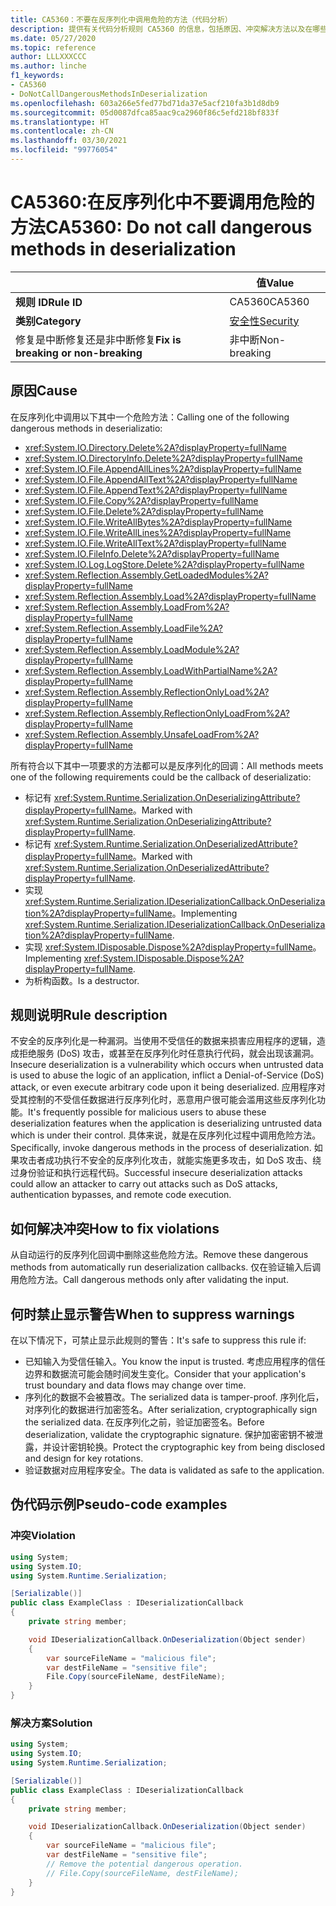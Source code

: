 ```yaml
---
title: CA5360：不要在反序列化中调用危险的方法（代码分析）
description: 提供有关代码分析规则 CA5360 的信息，包括原因、冲突解决方法以及在哪些情况下可禁止显示此规则的警告。
ms.date: 05/27/2020
ms.topic: reference
author: LLLXXXCCC
ms.author: linche
f1_keywords:
- CA5360
- DoNotCallDangerousMethodsInDeserialization
ms.openlocfilehash: 603a266e5fed77bd71da37e5acf210fa3b1d8db9
ms.sourcegitcommit: 05d0087dfca85aac9ca2960f86c5efd218bf833f
ms.translationtype: HT
ms.contentlocale: zh-CN
ms.lasthandoff: 03/30/2021
ms.locfileid: "99776054"
---
```

# <a name="ca5360-do-not-call-dangerous-methods-in-deserialization"></a><span data-ttu-id="f85b4-103">CA5360:在反序列化中不要调用危险的方法</span><span class="sxs-lookup"><span data-stu-id="f85b4-103">CA5360: Do not call dangerous methods in deserialization</span></span>

| | <span data-ttu-id="f85b4-104">值</span><span class="sxs-lookup"><span data-stu-id="f85b4-104">Value</span></span> |
|-|-|
| <span data-ttu-id="f85b4-105">**规则 ID**</span><span class="sxs-lookup"><span data-stu-id="f85b4-105">**Rule ID**</span></span> |<span data-ttu-id="f85b4-106">CA5360</span><span class="sxs-lookup"><span data-stu-id="f85b4-106">CA5360</span></span>|
| <span data-ttu-id="f85b4-107">**类别**</span><span class="sxs-lookup"><span data-stu-id="f85b4-107">**Category**</span></span> |[<span data-ttu-id="f85b4-108">安全性</span><span class="sxs-lookup"><span data-stu-id="f85b4-108">Security</span></span>](security-warnings.md)|
| <span data-ttu-id="f85b4-109">修复是中断修复还是非中断修复</span><span class="sxs-lookup"><span data-stu-id="f85b4-109">**Fix is breaking or non-breaking**</span></span> |<span data-ttu-id="f85b4-110">非中断</span><span class="sxs-lookup"><span data-stu-id="f85b4-110">Non-breaking</span></span>|

## <a name="cause"></a><span data-ttu-id="f85b4-111">原因</span><span class="sxs-lookup"><span data-stu-id="f85b4-111">Cause</span></span>

<span data-ttu-id="f85b4-112">在反序列化中调用以下其中一个危险方法：</span><span class="sxs-lookup"><span data-stu-id="f85b4-112">Calling one of the following dangerous methods in deserializatio:</span></span>

- <xref:System.IO.Directory.Delete%2A?displayProperty=fullName>
- <xref:System.IO.DirectoryInfo.Delete%2A?displayProperty=fullName>
- <xref:System.IO.File.AppendAllLines%2A?displayProperty=fullName>
- <xref:System.IO.File.AppendAllText%2A?displayProperty=fullName>
- <xref:System.IO.File.AppendText%2A?displayProperty=fullName>
- <xref:System.IO.File.Copy%2A?displayProperty=fullName>
- <xref:System.IO.File.Delete%2A?displayProperty=fullName>
- <xref:System.IO.File.WriteAllBytes%2A?displayProperty=fullName>
- <xref:System.IO.File.WriteAllLines%2A?displayProperty=fullName>
- <xref:System.IO.File.WriteAllText%2A?displayProperty=fullName>
- <xref:System.IO.FileInfo.Delete%2A?displayProperty=fullName>
- <xref:System.IO.Log.LogStore.Delete%2A?displayProperty=fullName>
- <xref:System.Reflection.Assembly.GetLoadedModules%2A?displayProperty=fullName>
- <xref:System.Reflection.Assembly.Load%2A?displayProperty=fullName>
- <xref:System.Reflection.Assembly.LoadFrom%2A?displayProperty=fullName>
- <xref:System.Reflection.Assembly.LoadFile%2A?displayProperty=fullName>
- <xref:System.Reflection.Assembly.LoadModule%2A?displayProperty=fullName>
- <xref:System.Reflection.Assembly.LoadWithPartialName%2A?displayProperty=fullName>
- <xref:System.Reflection.Assembly.ReflectionOnlyLoad%2A?displayProperty=fullName>
- <xref:System.Reflection.Assembly.ReflectionOnlyLoadFrom%2A?displayProperty=fullName>
- <xref:System.Reflection.Assembly.UnsafeLoadFrom%2A?displayProperty=fullName>

<span data-ttu-id="f85b4-113">所有符合以下其中一项要求的方法都可以是反序列化的回调：</span><span class="sxs-lookup"><span data-stu-id="f85b4-113">All methods meets one of the following requirements could be the callback of deserializatio:</span></span>

- <span data-ttu-id="f85b4-114">标记有 <xref:System.Runtime.Serialization.OnDeserializingAttribute?displayProperty=fullName>。</span><span class="sxs-lookup"><span data-stu-id="f85b4-114">Marked with <xref:System.Runtime.Serialization.OnDeserializingAttribute?displayProperty=fullName>.</span></span>
- <span data-ttu-id="f85b4-115">标记有 <xref:System.Runtime.Serialization.OnDeserializedAttribute?displayProperty=fullName>。</span><span class="sxs-lookup"><span data-stu-id="f85b4-115">Marked with <xref:System.Runtime.Serialization.OnDeserializedAttribute?displayProperty=fullName>.</span></span>
- <span data-ttu-id="f85b4-116">实现 <xref:System.Runtime.Serialization.IDeserializationCallback.OnDeserialization%2A?displayProperty=fullName>。</span><span class="sxs-lookup"><span data-stu-id="f85b4-116">Implementing <xref:System.Runtime.Serialization.IDeserializationCallback.OnDeserialization%2A?displayProperty=fullName>.</span></span>
- <span data-ttu-id="f85b4-117">实现 <xref:System.IDisposable.Dispose%2A?displayProperty=fullName>。</span><span class="sxs-lookup"><span data-stu-id="f85b4-117">Implementing <xref:System.IDisposable.Dispose%2A?displayProperty=fullName>.</span></span>
- <span data-ttu-id="f85b4-118">为析构函数。</span><span class="sxs-lookup"><span data-stu-id="f85b4-118">Is a destructor.</span></span>

## <a name="rule-description"></a><span data-ttu-id="f85b4-119">规则说明</span><span class="sxs-lookup"><span data-stu-id="f85b4-119">Rule description</span></span>

<span data-ttu-id="f85b4-120">不安全的反序列化是一种漏洞。当使用不受信任的数据来损害应用程序的逻辑，造成拒绝服务 (DoS) 攻击，或甚至在反序列化时任意执行代码，就会出现该漏洞。</span><span class="sxs-lookup"><span data-stu-id="f85b4-120">Insecure deserialization is a vulnerability which occurs when untrusted data is used to abuse the logic of an application, inflict a Denial-of-Service (DoS) attack, or even execute arbitrary code upon it being deserialized.</span></span> <span data-ttu-id="f85b4-121">应用程序对受其控制的不受信任数据进行反序列化时，恶意用户很可能会滥用这些反序列化功能。</span><span class="sxs-lookup"><span data-stu-id="f85b4-121">It's frequently possible for malicious users to abuse these deserialization features when the application is deserializing untrusted data which is under their control.</span></span> <span data-ttu-id="f85b4-122">具体来说，就是在反序列化过程中调用危险方法。</span><span class="sxs-lookup"><span data-stu-id="f85b4-122">Specifically, invoke dangerous methods in the process of deserialization.</span></span> <span data-ttu-id="f85b4-123">如果攻击者成功执行不安全的反序列化攻击，就能实施更多攻击，如 DoS 攻击、绕过身份验证和执行远程代码。</span><span class="sxs-lookup"><span data-stu-id="f85b4-123">Successful insecure deserialization attacks could allow an attacker to carry out attacks such as DoS attacks, authentication bypasses, and remote code execution.</span></span>

## <a name="how-to-fix-violations"></a><span data-ttu-id="f85b4-124">如何解决冲突</span><span class="sxs-lookup"><span data-stu-id="f85b4-124">How to fix violations</span></span>

<span data-ttu-id="f85b4-125">从自动运行的反序列化回调中删除这些危险方法。</span><span class="sxs-lookup"><span data-stu-id="f85b4-125">Remove these dangerous methods from automatically run deserialization callbacks.</span></span> <span data-ttu-id="f85b4-126">仅在验证输入后调用危险方法。</span><span class="sxs-lookup"><span data-stu-id="f85b4-126">Call dangerous methods only after validating the input.</span></span>

## <a name="when-to-suppress-warnings"></a><span data-ttu-id="f85b4-127">何时禁止显示警告</span><span class="sxs-lookup"><span data-stu-id="f85b4-127">When to suppress warnings</span></span>

<span data-ttu-id="f85b4-128">在以下情况下，可禁止显示此规则的警告：</span><span class="sxs-lookup"><span data-stu-id="f85b4-128">It's safe to suppress this rule if:</span></span>

- <span data-ttu-id="f85b4-129">已知输入为受信任输入。</span><span class="sxs-lookup"><span data-stu-id="f85b4-129">You know the input is trusted.</span></span> <span data-ttu-id="f85b4-130">考虑应用程序的信任边界和数据流可能会随时间发生变化。</span><span class="sxs-lookup"><span data-stu-id="f85b4-130">Consider that your application's trust boundary and data flows may change over time.</span></span>
- <span data-ttu-id="f85b4-131">序列化的数据不会被篡改。</span><span class="sxs-lookup"><span data-stu-id="f85b4-131">The serialized data is tamper-proof.</span></span> <span data-ttu-id="f85b4-132">序列化后，对序列化的数据进行加密签名。</span><span class="sxs-lookup"><span data-stu-id="f85b4-132">After serialization, cryptographically sign the serialized data.</span></span> <span data-ttu-id="f85b4-133">在反序列化之前，验证加密签名。</span><span class="sxs-lookup"><span data-stu-id="f85b4-133">Before deserialization, validate the cryptographic signature.</span></span> <span data-ttu-id="f85b4-134">保护加密密钥不被泄露，并设计密钥轮换。</span><span class="sxs-lookup"><span data-stu-id="f85b4-134">Protect the cryptographic key from being disclosed and design for key rotations.</span></span>
- <span data-ttu-id="f85b4-135">验证数据对应用程序安全。</span><span class="sxs-lookup"><span data-stu-id="f85b4-135">The data is validated as safe to the application.</span></span>

## <a name="pseudo-code-examples"></a><span data-ttu-id="f85b4-136">伪代码示例</span><span class="sxs-lookup"><span data-stu-id="f85b4-136">Pseudo-code examples</span></span>

### <a name="violation"></a><span data-ttu-id="f85b4-137">冲突</span><span class="sxs-lookup"><span data-stu-id="f85b4-137">Violation</span></span>

```csharp
using System;
using System.IO;
using System.Runtime.Serialization;

[Serializable()]
public class ExampleClass : IDeserializationCallback
{
    private string member;

    void IDeserializationCallback.OnDeserialization(Object sender)
    {
        var sourceFileName = "malicious file";
        var destFileName = "sensitive file";
        File.Copy(sourceFileName, destFileName);
    }
}
```

### <a name="solution"></a><span data-ttu-id="f85b4-138">解决方案</span><span class="sxs-lookup"><span data-stu-id="f85b4-138">Solution</span></span>

```csharp
using System;
using System.IO;
using System.Runtime.Serialization;

[Serializable()]
public class ExampleClass : IDeserializationCallback
{
    private string member;

    void IDeserializationCallback.OnDeserialization(Object sender)
    {
        var sourceFileName = "malicious file";
        var destFileName = "sensitive file";
        // Remove the potential dangerous operation.
        // File.Copy(sourceFileName, destFileName);
    }
}
```
